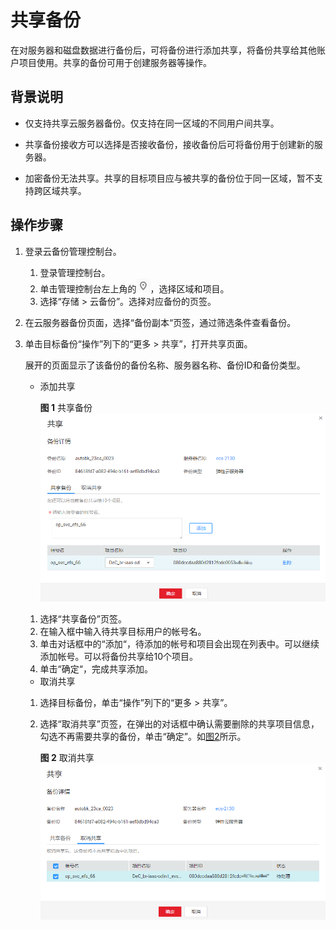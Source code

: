 # 共享备份<a name="cbr_03_0014"></a>

在对服务器和磁盘数据进行备份后，可将备份进行添加共享，将备份共享给其他账户项目使用。共享的备份可用于创建服务器等操作。

## 背景说明<a name="section918019215138"></a>

* 仅支持共享云服务器备份。仅支持在同一区域的不同用户间共享。

* 共享备份接收方可以选择是否接收备份，接收备份后可将备份用于创建新的服务器。

* 加密备份无法共享。共享的目标项目应与被共享的备份位于同一区域，暂不支持跨区域共享。

## 操作步骤<a name="section206627819164"></a>

1.  登录云备份管理控制台。
    1.  登录管理控制台。
    2.  单击管理控制台左上角的![](figures/icon-region.png)，选择区域和项目。
    3.  选择“存储 \> 云备份”。选择对应备份的页签。

2.  在云服务器备份页面，选择“备份副本“页签，通过筛选条件查看备份。
3.  单击目标备份“操作”列下的“更多 \> 共享”，打开共享页面。

    展开的页面显示了该备份的备份名称、服务器名称、备份ID和备份类型。

    -   添加共享

        **图 1**  共享备份<a name="fig9822121492016"></a>  
        ![](figures/共享备份.png "共享备份")

    1.  选择“共享备份”页签。
    2.  在输入框中输入待共享目标用户的帐号名。
    3.  单击对话框中的“添加“，待添加的帐号和项目会出现在列表中。可以继续添加帐号。可以将备份共享给10个项目。
    4.  单击“确定“，完成共享添加。

    -   取消共享

    1.  选择目标备份，单击“操作”列下的“更多 \> 共享”。
    2.  选择“取消共享”页签，在弹出的对话框中确认需要删除的共享项目信息，勾选不再需要共享的备份，单击“确定”。如[图2](#fig89741507017)所示。

        **图 2**  取消共享<a name="fig89741507017"></a>  
        ![](figures/取消共享.png "取消共享")



